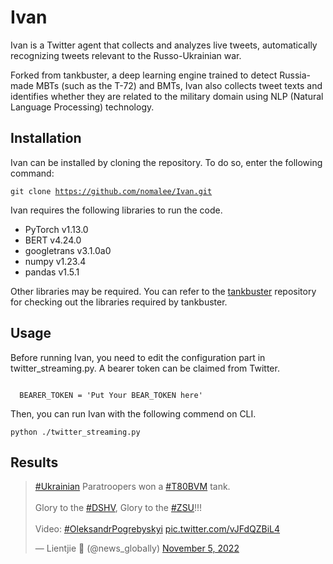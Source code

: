 # Ivan

Ivan is a Twitter agent that collects and analyzes live tweets, automatically recognizing tweets relevant to the Russo-Ukrainian war.

Forked from tankbuster, a deep learning engine trained to detect Russia-made MBTs (such as the T-72) and BMTs, Ivan also collects tweet texts and identifies whether they are related to the military domain using NLP (Natural Language Processing) technology.

## Installation

Ivan can be installed by cloning the repository. To do so, enter the following command:

<code>git clone https://github.com/nomalee/Ivan.git</code>

Ivan requires the following libraries to run the code.

- PyTorch v1.13.0
- BERT v4.24.0
- googletrans v3.1.0a0
- numpy v1.23.4
- pandas v1.5.1

Other libraries may be required. You can refer to the [tankbuster]([url](https://github.com/thiippal/tankbuster)) repository for checking out the libraries required by tankbuster.

## Usage

Before running Ivan, you need to edit the configuration part in twitter_streaming.py. A bearer token can be claimed from Twitter.

<code>
  BEARER_TOKEN = 'Put Your BEAR_TOKEN here'
</code>

Then, you can run Ivan with the following commend on CLI.

<code>python ./twitter_streaming.py</code>

## Results

<blockquote class="twitter-tweet"><p lang="en" dir="ltr"><a href="https://twitter.com/hashtag/Ukrainian?src=hash&amp;ref_src=twsrc%5Etfw">#Ukrainian</a> Paratroopers won a <a href="https://twitter.com/hashtag/T80BVM?src=hash&amp;ref_src=twsrc%5Etfw">#T80BVM</a> tank.<br><br>Glory to the <a href="https://twitter.com/hashtag/DSHV?src=hash&amp;ref_src=twsrc%5Etfw">#DSHV</a>, Glory to the <a href="https://twitter.com/hashtag/ZSU?src=hash&amp;ref_src=twsrc%5Etfw">#ZSU</a>!!!<br><br>Video: <a href="https://twitter.com/hashtag/OleksandrPogrebyskyi?src=hash&amp;ref_src=twsrc%5Etfw">#OleksandrPogrebyskyi</a> <a href="https://t.co/vJFdQZBiL4">pic.twitter.com/vJFdQZBiL4</a></p>&mdash; Lientjie 👑 (@news_globally) <a href="https://twitter.com/news_globally/status/1588905709714169856?ref_src=twsrc%5Etfw">November 5, 2022</a></blockquote> <script async src="https://platform.twitter.com/widgets.js" charset="utf-8"></script>
